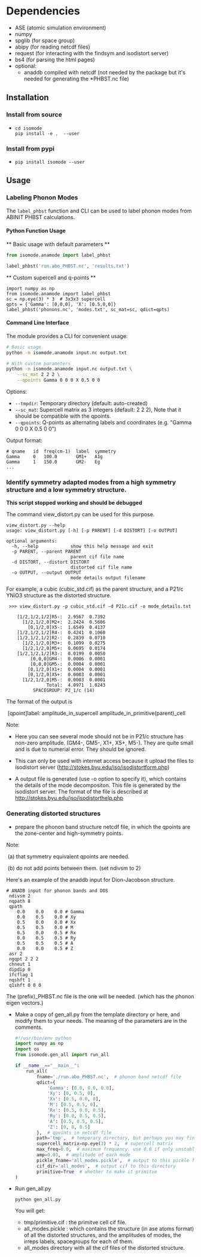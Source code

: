 # Dependencies

* ASE (atomic simulation environment)
* numpy 
* spglib (for space group)
* abipy (for reading netcdf files)
* request  (for interacting with the findsym and isodistort server)
* bs4 (for parsing the html pages)
* optional:
  * anaddb compiled with netcdf (not needed by the package but it's needed for generating the *PHBST.nc file) 

## Installation


### Install from source 

* ```
  cd isomode
  pip install -e .  --user
  ```

### Install from pypi   

* ```
  pip install isomode --user
  ```



## Usage


### Labeling Phonon Modes

The `label_phbst` function and CLI can be used to label phonon modes from ABINIT PHBST calculations.

#### Python Function Usage

** Basic usage with default parameters **
```python
from isomode.anamode import label_phbst

label_phbst('run.abo_PHBST.nc', 'results.txt')
```

** Custom supercell and q-points **
```
import numpy as np
from isomode.anamode import label_phbst
sc = np.eye(3) * 3  # 3x3x3 supercell
qpts = {'Gamma': [0,0,0], 'X': [0.5,0,0]}
label_phbst('phonons.nc', 'modes.txt', sc_mat=sc, qdict=qpts)
```

#### Command Line Interface

The module provides a CLI for convenient usage:

```bash
# Basic usage
python -m isomode.anamode input.nc output.txt

# With custom parameters
python -m isomode.anamode input.nc output.txt \
    --sc_mat 2 2 2 \
    --qpoints Gamma 0 0 0 X 0.5 0 0
```

Options:
- `--tmpdir`: Temporary directory (default: auto-created)
- `--sc_mat`: Supercell matrix as 3 integers (default: 2 2 2), Note that it should be compatible with the qpoints.
- `--qpoints`: Q-points as alternating labels and coordinates (e.g. "Gamma 0 0 0 X 0.5 0 0")

Output format:
```
# qname   id  freq(cm-1)  label  symmetry
Gamma     0   100.0       GM1+   A1g
Gamma     1   150.0       GM2-   Eg
...
```

### Identify symmetry adapted modes from a high symmetry structure and a low symmetry structure.

**This script stopped working and should be debugged**



The command view_distort.py can be used for this purpose.

```
view_distort.py --help
usage: view_distort.py [-h] [-p PARENT] [-d DISTORT] [-o OUTPUT]

optional arguments:
  -h, --help            show this help message and exit
  -p PARENT, --parent PARENT
                        parent cif file name
  -d DISTORT, --distort DISTORT
                        distorted cif file name
  -o OUTPUT, --output OUTPUT
                        mode details output filename
```

For example,  a cubic (cubic_std.cif) as the parent structure, and a P21/c YNiO3 structure as the distorted structure.  

```
 >>> view_distort.py -p cubic_std.cif -d P21c.cif -o mode_details.txt
 
    [1/2,1/2,1/2]R5-:  2.9567  0.7392
      [1/2,1/2,0]M2+:  2.2424  0.5606
        [0,1/2,0]X5-:  1.6549  0.4137
    [1/2,1/2,1/2]R4-:  0.4241  0.1060
    [1/2,1/2,1/2]R2-:  0.2839  0.0710
      [1/2,1/2,0]M3+:  0.1099  0.0275
      [1/2,1/2,0]M5+:  0.0695  0.0174
    [1/2,1/2,1/2]R3-:  0.0199  0.0050
         [0,0,0]GM4-:  0.0006  0.0001
         [0,0,0]GM5-:  0.0004  0.0001
        [0,1/2,0]X1+:  0.0004  0.0001
        [0,1/2,0]X5+:  0.0003  0.0001
      [1/2,1/2,0]M5-:  0.0003  0.0001
               Total:  4.0971  1.0243
          SPACEGROUP: P2_1/c (14)
```

The format of the output is 

​                    [qpoint]label: amplitude_in_supercell amplitude_in_primitive(parent)_cell



Note:

- Here you can see several mode should not be in P21/c structure has non-zero amplitude. (GM4-, GM5-, X1+, X5+, M5-). They are quite small and is due to numerial error. They should be ignored.

- This can only be used with internet access because it upload the files to isodistort server (http://stokes.byu.edu/iso/isodistortform.php)

- A output file is generated (use -o option to specify it), which contains the details of the mode decompositon. This file is generated by the isodistort server. The format of the file is described at http://stokes.byu.edu/iso/isodistorthelp.php

  
### Generating distorted structures
* prepare the phonon band structure netcdf file, in which the qpoints are the zone-center and high-symmetry points. 

Note:

​           (a) that symmetry equivalent qpoints are needed. 

​	    (b) do not add points between them. (set ndivsm to 2)

   Here's an example of the anaddb input for Dion-Jacobson structure.

   ```
   # ANADB input for phonon bands and DOS
    ndivsm 2
    nqpath 8
    qpath
       0.0    0.0    0.0 # Gamma
       0.0    0.5    0.0 # Xy
       0.5    0.0    0.0 # Xx
       0.5    0.5    0.0 # M
       0.5    0.0    0.5 # Rx
       0.0    0.5    0.5 # Ry
       0.5    0.5    0.5 # A
       0.0    0.0    0.5 # Z
    asr 2
    ngqpt 2 2 2
    chneut 1
    dipdip 0
    ifcflag 1
    nqshft 1
    q1shft 0 0 0
   ```

   The (prefix)_PHBST.nc file is the one will be needed. (which has the phonon eigen vectors.)

* Make a copy of gen_all.py from the template directory or here, and modify them to your needs. The meaning of the parameters are in the comments.

  ```python
  #!/usr/bin/env python
  import numpy as np
  import os
  from isomode.gen_all import run_all

  if __name__=="__main__":
      run_all(
          fname='./run.abo_PHBST.nc',  # phonon band netcdf file
          qdict={
              'Gamma': [0.0, 0.0, 0.0],
              'Xy': [0, 0.5, 0],
              'Xx': [0.5, 0.0, 0],
              'M': [0.5, 0.5, 0],
              'Rx': [0.5, 0.0, 0.5],
              'Ry': [0.0, 0.5, 0.5],
              'A': [0.5, 0.5, 0.5],
              'Z': [0, 0, 0.5]
          },  # qpoints in netcdf file
          path='tmp',  # temporary directory, but perhaps you may find things useful in it?
          supercell_matrix=np.eye(3) * 2,  # supercell matrix
          max_freq=0.0,  # maximum frequency. use 0.0 if only unstable mode is required
          amp=0.03,  # amplitude of each mode
          pickle_fname='all_modes.pickle',  # output to this pickle file
          cif_dir='all_modes',  # output cif to this directory
          primitive=True  # whether to make it primitve
  )

  ```

* Run gen_all.py

  ```
  python gen_all.py
  ```

  You will get:

  - tmp/primitive.cif : the primitve cell cif file. 
  - all_modes.pickle : which contains the structure (in ase atoms format) of all the distorted structures, and the amplitudes of  modes, the irreps labels, spacegroups for each of them.
  - all_modes directory with all the cif files of the distorted structure.
